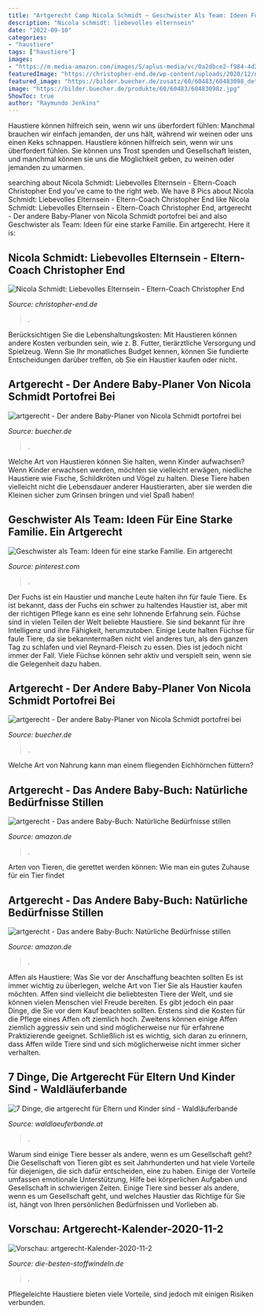 ```yaml
---
title: "Artgerecht Camp Nicola Schmidt ~ Geschwister Als Team: Ideen Für Eine Starke Familie. Ein Artgerecht"
description: "Nicola schmidt: liebevolles elternsein"
date: "2022-09-10"
categories:
- "haustiere"
tags: ["haustiere"]
images:
- "https://m.media-amazon.com/images/S/aplus-media/vc/0a2dbce2-f984-4d23-a8b1-4996b511f80a._SR150,300_.jpg"
featuredImage: "https://christopher-end.de/wp-content/uploads/2020/12/nicola-schmidt.jpg"
featured_image: "https://bilder.buecher.de/zusatz/60/60483/60483098_deta_7.jpg"
image: "https://bilder.buecher.de/produkte/60/60483/60483098z.jpg"
ShowToc: true
author: "Raymundo Jenkins"
---
```



Haustiere können hilfreich sein, wenn wir uns überfordert fühlen: Manchmal brauchen wir einfach jemanden, der uns hält, während wir weinen oder uns einen Keks schnappen.
Haustiere können hilfreich sein, wenn wir uns überfordert fühlen. Sie können uns Trost spenden und Gesellschaft leisten, und manchmal können sie uns die Möglichkeit geben, zu weinen oder jemanden zu umarmen.

	

		
searching about Nicola Schmidt: Liebevolles Elternsein - Eltern-Coach Christopher End you've came to the right web. We have 8 Pics about Nicola Schmidt: Liebevolles Elternsein - Eltern-Coach Christopher End like Nicola Schmidt: Liebevolles Elternsein - Eltern-Coach Christopher End, artgerecht - Der andere Baby-Planer von Nicola Schmidt portofrei bei and also Geschwister als Team: Ideen für eine starke Familie. Ein artgerecht. Here it is:
		
    
## Nicola Schmidt: Liebevolles Elternsein - Eltern-Coach Christopher End

<img loading=lazy src="https://christopher-end.de/wp-content/uploads/2020/12/nicola-schmidt.jpg" onerror="this.onerror=null;this.src='https://tse2.mm.bing.net/th?id=OIP.Z7_2jNQMbodG07_R-7_yIQHaD4&amp;pid=15.1';" alt="Nicola Schmidt: Liebevolles Elternsein - Eltern-Coach Christopher End">

_Source: christopher-end.de_

>. 

	

Berücksichtigen Sie die Lebenshaltungskosten: Mit Haustieren können andere Kosten verbunden sein, wie z. B. Futter, tierärztliche Versorgung und Spielzeug. Wenn Sie Ihr monatliches Budget kennen, können Sie fundierte Entscheidungen darüber treffen, ob Sie ein Haustier kaufen oder nicht.

    
## Artgerecht - Der Andere Baby-Planer Von Nicola Schmidt Portofrei Bei

<img loading=lazy src="https://bilder.buecher.de/produkte/60/60483/60483098z.jpg" onerror="this.onerror=null;this.src='https://tse1.mm.bing.net/th?id=OIP.gfAeHfqPFC6QhyIXNmJouwAAAA&amp;pid=15.1';" alt="artgerecht - Der andere Baby-Planer von Nicola Schmidt portofrei bei">

_Source: buecher.de_

>. 

	

Welche Art von Haustieren können Sie halten, wenn Kinder aufwachsen?
Wenn Kinder erwachsen werden, möchten sie vielleicht erwägen, niedliche Haustiere wie Fische, Schildkröten und Vögel zu halten. Diese Tiere haben vielleicht nicht die Lebensdauer anderer Haustierarten, aber sie werden die Kleinen sicher zum Grinsen bringen und viel Spaß haben!

    
## Geschwister Als Team: Ideen Für Eine Starke Familie. Ein Artgerecht

<img loading=lazy src="https://i.pinimg.com/originals/ac/74/5f/ac745f5b9cb50dc5143a048b05a107b1.jpg" onerror="this.onerror=null;this.src='https://tse3.mm.bing.net/th?id=OIP.CF58-lWLkT1a0q4DrE183wAAAA&amp;pid=15.1';" alt="Geschwister als Team: Ideen für eine starke Familie. Ein artgerecht">

_Source: pinterest.com_

>. 

	

Der Fuchs ist ein Haustier und manche Leute halten ihn für faule Tiere. Es ist bekannt, dass der Fuchs ein schwer zu haltendes Haustier ist, aber mit der richtigen Pflege kann es eine sehr lohnende Erfahrung sein.
Füchse sind in vielen Teilen der Welt beliebte Haustiere. Sie sind bekannt für ihre Intelligenz und ihre Fähigkeit, herumzutoben. Einige Leute halten Füchse für faule Tiere, da sie bekanntermaßen nicht viel anderes tun, als den ganzen Tag zu schlafen und viel Reynard-Fleisch zu essen. Dies ist jedoch nicht immer der Fall. Viele Füchse können sehr aktiv und verspielt sein, wenn sie die Gelegenheit dazu haben.

    
## Artgerecht - Der Andere Baby-Planer Von Nicola Schmidt Portofrei Bei

<img loading=lazy src="https://bilder.buecher.de/zusatz/60/60483/60483098_deta_7.jpg" onerror="this.onerror=null;this.src='https://tse3.mm.bing.net/th?id=OIP.3HGv49ITtbxWE2cp6Kn9iwHaFi&amp;pid=15.1';" alt="artgerecht - Der andere Baby-Planer von Nicola Schmidt portofrei bei">

_Source: buecher.de_

>. 

	

Welche Art von Nahrung kann man einem fliegenden Eichhörnchen füttern?

    
## Artgerecht - Das Andere Baby-Buch: Natürliche Bedürfnisse Stillen

<img loading=lazy src="http://ecx.images-amazon.com/images/I/41bPlRKB2nL._SY264_BO1,204,203,200_QL40_.jpg" onerror="this.onerror=null;this.src='https://tse4.mm.bing.net/th?id=OIP.TMC-vVN6eHzpBEUrQvcy6wAAAA&amp;pid=15.1';" alt="artgerecht - Das andere Baby-Buch: Natürliche Bedürfnisse stillen">

_Source: amazon.de_

>. 

	

Arten von Tieren, die gerettet werden können: Wie man ein gutes Zuhause für ein Tier findet

    
## Artgerecht - Das Andere Baby-Buch: Natürliche Bedürfnisse Stillen

<img loading=lazy src="https://m.media-amazon.com/images/S/aplus-media/vc/0a2dbce2-f984-4d23-a8b1-4996b511f80a._SR150,300_.jpg" onerror="this.onerror=null;this.src='https://tse1.mm.bing.net/th?id=OIP.D7pjI5J2Kn8zZlqitFo8WgAAAA&amp;pid=15.1';" alt="artgerecht - Das andere Baby-Buch: Natürliche Bedürfnisse stillen">

_Source: amazon.de_

>. 

	

Affen als Haustiere: Was Sie vor der Anschaffung beachten sollten
Es ist immer wichtig zu überlegen, welche Art von Tier Sie als Haustier kaufen möchten. Affen sind vielleicht die beliebtesten Tiere der Welt, und sie können vielen Menschen viel Freude bereiten. Es gibt jedoch ein paar Dinge, die Sie vor dem Kauf beachten sollten. Erstens sind die Kosten für die Pflege eines Affen oft ziemlich hoch. Zweitens können einige Affen ziemlich aggressiv sein und sind möglicherweise nur für erfahrene Praktizierende geeignet. Schließlich ist es wichtig, sich daran zu erinnern, dass Affen wilde Tiere sind und sich möglicherweise nicht immer sicher verhalten.

    
## 7 Dinge, Die Artgerecht Für Eltern Und Kinder Sind - Waldläuferbande

<img loading=lazy src="https://www.waldlaeuferbande.at/wp-content/uploads/2016/01/frau-mit-kind-in-trage1200-1600x1067.jpg" onerror="this.onerror=null;this.src='https://tse1.mm.bing.net/th?id=OIP.ujTLRmoCCBT7OPrlYqwArwEsDI&amp;pid=15.1';" alt="7 Dinge, die artgerecht für Eltern und Kinder sind - Waldläuferbande">

_Source: waldlaeuferbande.at_

>. 

	

Warum sind einige Tiere besser als andere, wenn es um Gesellschaft geht?
Die Gesellschaft von Tieren gibt es seit Jahrhunderten und hat viele Vorteile für diejenigen, die sich dafür entscheiden, eine zu haben. Einige der Vorteile umfassen emotionale Unterstützung, Hilfe bei körperlichen Aufgaben und Gesellschaft in schwierigen Zeiten. Einige Tiere sind besser als andere, wenn es um Gesellschaft geht, und welches Haustier das Richtige für Sie ist, hängt von Ihren persönlichen Bedürfnissen und Vorlieben ab.

    
## Vorschau: Artgerecht-Kalender-2020-11-2

<img loading=lazy src="https://die-besten-stoffwindeln.de/media/image/b9/a9/da/artgerecht-Kalender-2020-11-2.jpg" onerror="this.onerror=null;this.src='https://tse1.mm.bing.net/th?id=OIP.vvTjZFXF6-I1wYSn2bkGtgHaLE&amp;pid=15.1';" alt="Vorschau: artgerecht-Kalender-2020-11-2">

_Source: die-besten-stoffwindeln.de_

>. 

	

Pflegeleichte Haustiere bieten viele Vorteile, sind jedoch mit einigen Risiken verbunden.

